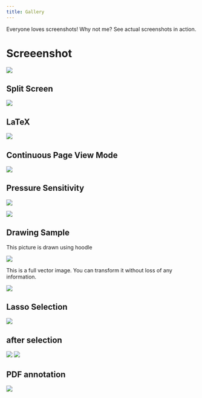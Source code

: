 ```yaml
---
title: Gallery
---
```


Everyone loves screenshots! Why not me?
See actual screenshots in action.


Screeenshot 
===========

![](./gallery/hoodlescreenshot.png)

Split Screen
------------

![](./gallery/hoodlesplitscreen.png)


LaTeX
-----

![](http://ianwookim.org/hoodle/gallery/latex.png)

Continuous Page View Mode
--------------------------

![](./gallery/continuouspage.png)
  
Pressure Sensitivity
---------------------

![](./gallery/haskell.png)

![](./gallery/handwriting.png)

Drawing Sample
--------------

This picture is drawn using hoodle

![](./gallery/woman2.png)

This is a full vector image. You can transform it without loss of any information. 

![](./gallery/woman3.png)

Lasso Selection
---------------

![](./gallery/lasso.png)

after selection
---------------

![](./gallery/selected.png)
![](./gallery/selected2.png)

PDF annotation
--------------

![](./gallery/pdfannotate.png)
